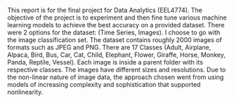 This report is for the final project for Data Analytics (EEL4774). 
The objective of the project is to experiment and then fine tune various machine learning models to achieve 
the best accuracy on a provided dataset. There were 2 options for the dataset: (Time 
Series, Images). I choose to go with the image classification set. 
The dataset contains roughly 2000 images of formats such as JPEG and PNG. There are 
17 Classes (Adult, Airplane, Alpaca, Bird, Bus, Car, Cat, Child, Elephant, Flower, Giraffe, 
Horse, Monkey, Panda, Reptile, Vessel). Each image is inside a parent folder with its 
respective classes. The images have different sizes and resolutions. 
Due to the non-linear nature of image data, the approach chosen went from using 
models of increasing complexity and sophistication that supported nonlinearity. 
